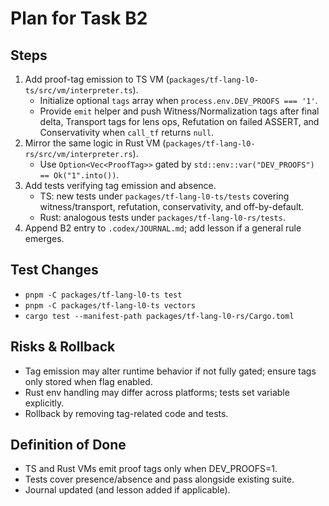 # Plan for Task B2

## Steps
1. Add proof-tag emission to TS VM (`packages/tf-lang-l0-ts/src/vm/interpreter.ts`).
   - Initialize optional `tags` array when `process.env.DEV_PROOFS === '1'`.
   - Provide `emit` helper and push Witness/Normalization tags after final delta, Transport tags for lens ops, Refutation on failed ASSERT, and Conservativity when `call_tf` returns `null`.
2. Mirror the same logic in Rust VM (`packages/tf-lang-l0-rs/src/vm/interpreter.rs`).
   - Use `Option<Vec<ProofTag>>` gated by `std::env::var("DEV_PROOFS") == Ok("1".into())`.
3. Add tests verifying tag emission and absence.
   - TS: new tests under `packages/tf-lang-l0-ts/tests` covering witness/transport, refutation, conservativity, and off-by-default.
   - Rust: analogous tests under `packages/tf-lang-l0-rs/tests`.
4. Append B2 entry to `.codex/JOURNAL.md`; add lesson if a general rule emerges.

## Test Changes
- `pnpm -C packages/tf-lang-l0-ts test`
- `pnpm -C packages/tf-lang-l0-ts vectors`
- `cargo test --manifest-path packages/tf-lang-l0-rs/Cargo.toml`

## Risks & Rollback
- Tag emission may alter runtime behavior if not fully gated; ensure tags only stored when flag enabled.
- Rust env handling may differ across platforms; tests set variable explicitly.
- Rollback by removing tag-related code and tests.

## Definition of Done
- TS and Rust VMs emit proof tags only when DEV_PROOFS=1.
- Tests cover presence/absence and pass alongside existing suite.
- Journal updated (and lesson added if applicable).
